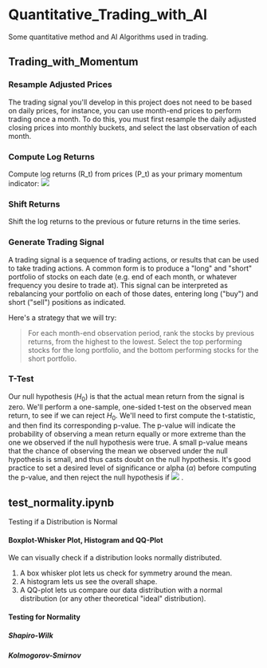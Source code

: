 # Quantitative_Trading_with_AI
Some quantitative method and AI Algorithms used in trading.

## Trading_with_Momentum
### Resample Adjusted Prices
The trading signal you'll develop in this project does not need to be based on daily prices, for instance, you can use month-end prices to perform trading once a month. To do this, you must first resample the daily adjusted closing prices into monthly buckets, and select the last observation of each month.
### Compute Log Returns
Compute log returns (R_t) from prices (P_t) as your primary momentum indicator:
<img src="https://render.githubusercontent.com/render/math?math=R_t = log_e(P_t) - log_e(P_{t-1})">
### Shift Returns
Shift the log returns to the previous or future returns in the time series.
### Generate Trading Signal
A trading signal is a sequence of trading actions, or results that can be used to take trading actions. A common form is to produce a "long" and "short" portfolio of stocks on each date (e.g. end of each month, or whatever frequency you desire to trade at). This signal can be interpreted as rebalancing your portfolio on each of those dates, entering long ("buy") and short ("sell") positions as indicated.

Here's a strategy that we will try:

> For each month-end observation period, rank the stocks by previous returns, from the highest to the lowest. Select the top performing stocks for the long portfolio, and the bottom performing stocks for the short portfolio.

### T-Test

Our null hypothesis ($H_0$) is that the actual mean return from the signal is zero. We'll perform a one-sample, one-sided t-test on the observed mean return, to see if we can reject $H_0$.
We'll need to first compute the t-statistic, and then find its corresponding p-value. The p-value will indicate the probability of observing a mean return equally or more extreme than the one we observed if the null hypothesis were true. A small p-value means that the chance of observing the mean we observed under the null hypothesis is small, and thus casts doubt on the null hypothesis. It's good practice to set a desired level of significance or alpha ($\alpha$) before computing the p-value, and then reject the null hypothesis if <img src="https://render.githubusercontent.com/render/math?math=p &lt; \alpha"> .

## test_normality.ipynb ##

Testing if a Distribution is Normal

#### Boxplot-Whisker Plot, Histogram and QQ-Plot ####

We can visually check if a distribution looks normally distributed. 
1. A box whisker plot lets us check for symmetry around the mean. 
2. A histogram lets us see the overall shape. 
3. A QQ-plot lets us compare our data distribution with a normal distribution (or any other theoretical "ideal" distribution).

#### Testing for Normality ####

##### Shapiro-Wilk #####

##### Kolmogorov-Smirnov #####

